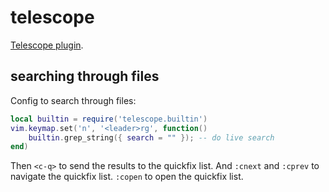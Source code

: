 # telescope

[Telescope plugin](https://github.com/nvim-telescope/telescope.nvim).

## searching through files

Config to search through files:

```lua
local builtin = require('telescope.builtin')
vim.keymap.set('n', '<leader>rg', function()
	builtin.grep_string({ search = "" }); -- do live search
end)
```

Then `<c-q>` to send the results to the quickfix list. And `:cnext` and `:cprev` to navigate the quickfix list. `:copen` to open the quickfix list.

